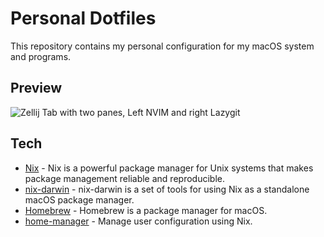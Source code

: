 # Personal Dotfiles

This repository contains my personal configuration for my macOS system and programs.

## Preview
![Zellij Tab with two panes, Left NVIM and right Lazygit](https://github.com/user-attachments/assets/6154d4f5-cc29-4201-a87f-20159a12870c)

## Tech
- [Nix](https://nixos.org/) - Nix is a powerful package manager for Unix systems that makes package management reliable and reproducible.
- [nix-darwin](https://github.com/LnL7/nix-darwin) - nix-darwin is a set of tools for using Nix as a standalone macOS package manager.
- [Homebrew](https://brew.sh/) - Homebrew is a package manager for macOS.
- [home-manager](https://github.com/nix-community/home-manager) - Manage user configuration using Nix.
